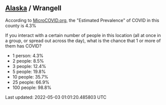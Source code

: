 
## [Alaska](/united-states/alaska) / Wrangell

According to [MicroCOVID.org](http://microcovid.org),
the "Estimated Prevalence" of COVID in this county is 4.3%

If you interact with a certain number of people in this location
(all at once in a group, or spread out across the day), what is the chance that
1 or more of them has COVID?

- 1 person: 4.3%
- 2 people: 8.5%
- 3 people: 12.4%
- 5 people: 19.8%
- 10 people: 35.7%
- 25 people: 66.9%
- 100 people: 98.8%

Last updated: 2022-05-03 01:01:20.485803 UTC
